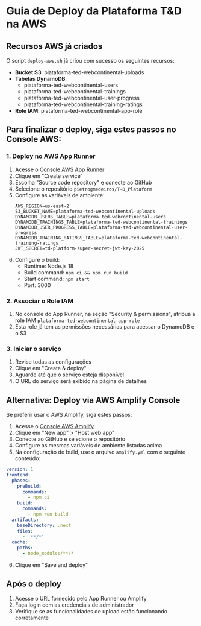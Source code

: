 # Guia de Deploy da Plataforma T&D na AWS

## Recursos AWS já criados

O script `deploy-aws.sh` já criou com sucesso os seguintes recursos:

- **Bucket S3**: plataforma-ted-webcontinental-uploads
- **Tabelas DynamoDB**: 
  - plataforma-ted-webcontinental-users
  - plataforma-ted-webcontinental-trainings
  - plataforma-ted-webcontinental-user-progress
  - plataforma-ted-webcontinental-training-ratings
- **Role IAM**: plataforma-ted-webcontinental-app-role

## Para finalizar o deploy, siga estes passos no Console AWS:

### 1. Deploy no AWS App Runner

1. Acesse o [Console AWS App Runner](https://us-east-2.console.aws.amazon.com/apprunner/home)
2. Clique em "Create service"
3. Escolha "Source code repository" e conecte ao GitHub
4. Selecione o repositório `pietrogmedeiros/T-D_Plataform`
5. Configure as variáveis de ambiente:
   ```
   AWS_REGION=us-east-2
   S3_BUCKET_NAME=plataforma-ted-webcontinental-uploads
   DYNAMODB_USERS_TABLE=plataforma-ted-webcontinental-users
   DYNAMODB_TRAININGS_TABLE=plataforma-ted-webcontinental-trainings
   DYNAMODB_USER_PROGRESS_TABLE=plataforma-ted-webcontinental-user-progress
   DYNAMODB_TRAINING_RATINGS_TABLE=plataforma-ted-webcontinental-training-ratings
   JWT_SECRET=td-platform-super-secret-jwt-key-2025
   ```
6. Configure o build:
   - Runtime: Node.js 18
   - Build command: `npm ci && npm run build`
   - Start command: `npm start`
   - Port: 3000

### 2. Associar o Role IAM

1. No console do App Runner, na seção "Security & permissions", atribua a role IAM `plataforma-ted-webcontinental-app-role`
2. Esta role já tem as permissões necessárias para acessar o DynamoDB e o S3

### 3. Iniciar o serviço

1. Revise todas as configurações
2. Clique em "Create & deploy"
3. Aguarde até que o serviço esteja disponível
4. O URL do serviço será exibido na página de detalhes

## Alternativa: Deploy via AWS Amplify Console

Se preferir usar o AWS Amplify, siga estes passos:

1. Acesse o [Console AWS Amplify](https://us-east-2.console.aws.amazon.com/amplify/home)
2. Clique em "New app" > "Host web app"
3. Conecte ao GitHub e selecione o repositório
4. Configure as mesmas variáveis de ambiente listadas acima
5. Na configuração de build, use o arquivo `amplify.yml` com o seguinte conteúdo:

```yaml
version: 1
frontend:
  phases:
    preBuild:
      commands:
        - npm ci
    build:
      commands:
        - npm run build
  artifacts:
    baseDirectory: .next
    files:
      - '**/*'
  cache:
    paths:
      - node_modules/**/*
```

6. Clique em "Save and deploy"

## Após o deploy

1. Acesse o URL fornecido pelo App Runner ou Amplify
2. Faça login com as credenciais de administrador
3. Verifique se as funcionalidades de upload estão funcionando corretamente